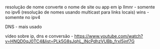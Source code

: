 resolução de nome converte o nome de site ou app em ip
llmnr - somente no ipv6 (resolução de nomes usando multicast para links locais)
wins - somemte no ipv4

DNS - mais usado 

vídeo sobre ip, dns e conversão - https://www.youtube.com/watch?v=HNQD0qJ0TC4&list=PLk5G8sJqhL_lNcPdhzVUBb_frxI5jnf7G